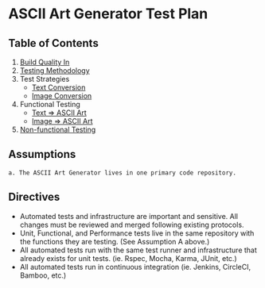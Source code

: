 # ASCII Art Generator Test Plan

## Table of Contents
1. [Build Quality In](./pages/ASCII-Build-Quality-In.md)
2. [Testing Methodology](./pages/ASCII-Methodology.md)
3. Test Strategies
    * [Text Conversion](./pages/ASCII-Text-Conversion-Test-Strategy.md)
    * [Image Conversion](./pages/ASCII-Image-Conversion-Test-Strategy.md)
3. Functional Testing
    * [Text => ASCII Art](./pages/ASCII-Generator-Testing-Text.md)
    * [Image => ASCII Art](./pages/ASCII-Generator-Testing-Image.md)
4. [Non-functional Testing](./pages/ASCII-Generator-Nonfunctionals.md)

## Assumptions
    a. The ASCII Art Generator lives in one primary code repository.

## Directives
* Automated tests and infrastructure are important and sensitive. All changes must be reviewed and merged following existing protocols.
* Unit, Functional, and Performance tests live in the same repository with the functions they are testing. (See Assumption A above.) 
* All automated tests run with the same test runner and infrastructure that already exists for unit tests. (ie. Rspec, Mocha, Karma, JUnit, etc.)
* All automated tests run in continuous integration (ie. Jenkins, CircleCI, Bamboo, etc.)
